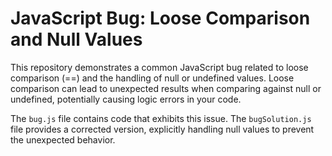 # JavaScript Bug: Loose Comparison and Null Values

This repository demonstrates a common JavaScript bug related to loose comparison (==) and the handling of null or undefined values.  Loose comparison can lead to unexpected results when comparing against null or undefined, potentially causing logic errors in your code.

The `bug.js` file contains code that exhibits this issue.  The `bugSolution.js` file provides a corrected version, explicitly handling null values to prevent the unexpected behavior.